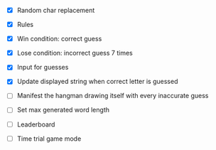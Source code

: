 - [x] Random char replacement
- [x] Rules
- [x] Win condition: correct guess
- [x] Lose condition: incorrect guess 7 times
- [x] Input for guesses
- [x] Update displayed string when correct letter is guessed
- [ ] Manifest the hangman drawing itself with every inaccurate guess
- [ ] Set max generated word length
- [ ] Leaderboard
- [ ] Time trial game mode

